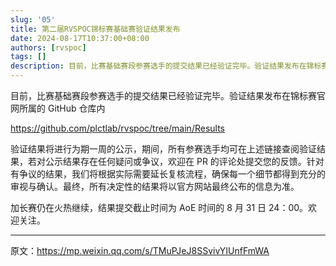 ```yaml
---
slug: '05'
title: 第二届RVSPOC锦标赛基础赛验证结果发布
date: 2024-08-17T10:37:00+08:00
authors: [rvspoc]
tags: []
description: 目前，比赛基础赛段参赛选手的提交结果已经验证完毕。验证结果发布在锦标赛官网所属的 GitHub 仓库内
---
```


目前，比赛基础赛段参赛选手的提交结果已经验证完毕。验证结果发布在锦标赛官网所属的 GitHub 仓库内

https://github.com/plctlab/rvspoc/tree/main/Results

验证结果将进行为期一周的公示，期间，所有参赛选手均可在上述链接查阅验证结果，若对公示结果存在任何疑问或争议，欢迎在 PR 的评论处提交您的反馈。针对有争议的结果，我们将根据实际需要延长复核流程，确保每一个细节都得到充分的审视与确认。最终，所有决定性的结果将以官方网站最终公布的信息为准。

加长赛仍在火热继续，结果提交截止时间为 AoE 时间的 8 月 31 日 24：00。欢迎关注。

---

原文：https://mp.weixin.qq.com/s/TMuPJeJ8SSvivYIUnfFmWA
